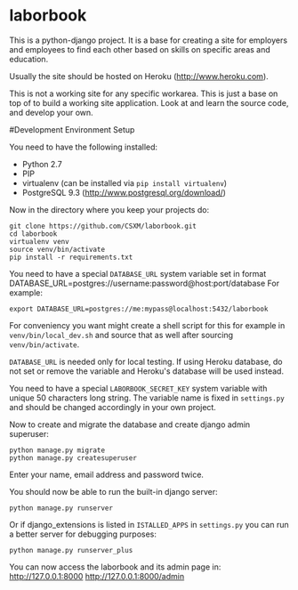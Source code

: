 laborbook
=========

This is a python-django project. It is a base for creating a site for employers and employees
to find each other based on skills on specific areas and education.

Usually the site should be hosted on Heroku (http://www.heroku.com).

This is not a working site for any specific workarea. This is just a base on top of to build
a working site application. Look at and learn the source code, and develop your own.

#Development Environment Setup

You need to have the following installed:
 - Python 2.7
 - PIP
 - virtualenv (can be installed via `pip install virtualenv`)
 - PostgreSQL 9.3 (http://www.postgresql.org/download/)

Now in the directory where you keep your projects do:
```
git clone https://github.com/CSXM/laborbook.git
cd laborbook
virtualenv venv
source venv/bin/activate
pip install -r requirements.txt
```

You need to have a special `DATABASE_URL` system variable set in format
DATABASE_URL=postgres://username:password@host:port/database
For example:
```
export DATABASE_URL=postgres://me:mypass@localhost:5432/laborbook
```

For conveniency you want might create a shell script for this for example in `venv/bin/local_dev.sh` and source that as well after sourcing `venv/bin/activate`.

`DATABASE_URL` is needed only for local testing. If using Heroku database, do not set or remove the variable and Heroku's database will be used instead.

You need to have a special `LABORBOOK_SECRET_KEY` system variable with unique 50 characters long string. The variable name is fixed in `settings.py` and should be changed accordingly in your own project.

Now to create and migrate the database and create django admin superuser:
```
python manage.py migrate
python manage.py createsuperuser
```
Enter your name, email address and password twice.

You should now be able to run the built-in django server:
```
python manage.py runserver
```
Or if django_extensions is listed in `ISTALLED_APPS` in `settings.py` you can run a better server for debugging purposes:
```
python manage.py runserver_plus
```

You can now access the laborbook and its admin page in:
http://127.0.0.1:8000
http://127.0.0.1:8000/admin

